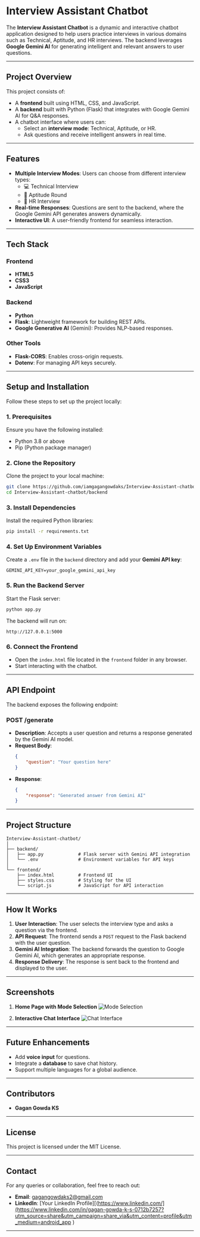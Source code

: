 # **Interview Assistant Chatbot**

The **Interview Assistant Chatbot** is a dynamic and interactive chatbot application designed to help users practice interviews in various domains such as Technical, Aptitude, and HR interviews. The backend leverages **Google Gemini AI** for generating intelligent and relevant answers to user questions.

---

## **Project Overview**
This project consists of:
- A **frontend** built using HTML, CSS, and JavaScript.
- A **backend** built with Python (Flask) that integrates with Google Gemini AI for Q&A responses.
- A chatbot interface where users can:
  - Select an **interview mode**: Technical, Aptitude, or HR.
  - Ask questions and receive intelligent answers in real time.

---

## **Features**
- **Multiple Interview Modes**: Users can choose from different interview types:
  - 💻 Technical Interview  
  - 🧠 Aptitude Round  
  - 👥 HR Interview  
- **Real-time Responses**: Questions are sent to the backend, where the Google Gemini API generates answers dynamically.
- **Interactive UI**: A user-friendly frontend for seamless interaction.

---

## **Tech Stack**
### **Frontend**
- **HTML5**  
- **CSS3**  
- **JavaScript**  

### **Backend**
- **Python**  
- **Flask**: Lightweight framework for building REST APIs.  
- **Google Generative AI** (Gemini): Provides NLP-based responses.  

### **Other Tools**
- **Flask-CORS**: Enables cross-origin requests.  
- **Dotenv**: For managing API keys securely.

---

## **Setup and Installation**

Follow these steps to set up the project locally:

### **1. Prerequisites**
Ensure you have the following installed:
- Python 3.8 or above  
- Pip (Python package manager)

### **2. Clone the Repository**
Clone the project to your local machine:
```bash
git clone https://github.com/iamgagangowdaks/Interview-Assistant-chatbot.git
cd Interview-Assistant-chatbot/backend
```

### **3. Install Dependencies**
Install the required Python libraries:
```bash
pip install -r requirements.txt
```

### **4. Set Up Environment Variables**
Create a `.env` file in the `backend` directory and add your **Gemini API key**:
```plaintext
GEMINI_API_KEY=your_google_gemini_api_key
```

### **5. Run the Backend Server**
Start the Flask server:
```bash
python app.py
```
The backend will run on:
```
http://127.0.0.1:5000
```

### **6. Connect the Frontend**
- Open the `index.html` file located in the `frontend` folder in any browser.
- Start interacting with the chatbot.

---

## **API Endpoint**
The backend exposes the following endpoint:

### **POST /generate**
- **Description**: Accepts a user question and returns a response generated by the Gemini AI model.  
- **Request Body**:
  ```json
  {
      "question": "Your question here"
  }
  ```
- **Response**:
  ```json
  {
      "response": "Generated answer from Gemini AI"
  }
  ```

---

## **Project Structure**
```
Interview-Assistant-chatbot/
│
├── backend/
│   ├── app.py             # Flask server with Gemini API integration
│   └── .env               # Environment variables for API keys
│
└── frontend/
    ├── index.html         # Frontend UI
    ├── styles.css         # Styling for the UI
    └── script.js          # JavaScript for API interaction
```

---

## **How It Works**
1. **User Interaction**: The user selects the interview type and asks a question via the frontend.  
2. **API Request**: The frontend sends a `POST` request to the Flask backend with the user question.  
3. **Gemini AI Integration**: The backend forwards the question to Google Gemini AI, which generates an appropriate response.  
4. **Response Delivery**: The response is sent back to the frontend and displayed to the user.

---

## **Screenshots**
1. **Home Page with Mode Selection**
   ![Mode Selection](link-to-screenshot.png)

2. **Interactive Chat Interface**
   ![Chat Interface](link-to-screenshot.png)

---

## **Future Enhancements**
- Add **voice input** for questions.  
- Integrate a **database** to save chat history.  
- Support multiple languages for a global audience.  

---

## **Contributors**
- **Gagan Gowda KS**  

---

## **License**
This project is licensed under the MIT License.  

---

## **Contact**
For any queries or collaboration, feel free to reach out:
- **Email**: gagangowdaks2@gmail.com 
- **LinkedIn**: [Your LinkedIn Profile][(https://www.linkedin.com/](https://www.linkedin.com/in/gagan-gowda-k-s-0712b7257?utm_source=share&utm_campaign=share_via&utm_content=profile&utm_medium=android_app )  

---
